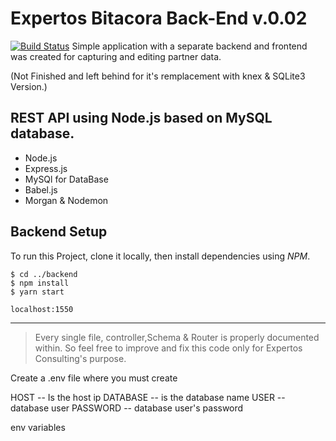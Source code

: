 # Expertos Bitacora Back-End v.0.02

[![Build Status](https://travis-ci.org/joemccann/dillinger.svg?branch=master)](https://github.com/TheRealMedi/EXO_BitacoraV0.02)
Simple application with a separate backend and frontend was created for capturing and editing partner data.

(Not Finished and left behind for it's remplacement with knex & SQLite3 Version.)

## REST API using Node.js based on MySQL database.
- Node.js
- Express.js
- MySQl for DataBase
- Babel.js
- Morgan & Nodemon

## Backend Setup
To run this Project, clone it locally, then install dependencies using *NPM*.
```
$ cd ../backend
$ npm install
$ yarn start
```

```sh
localhost:1550
```

------------

> Every single file, controller,Schema & Router is properly documented within.
So feel free to improve and fix this code only for Expertos Consulting's purpose.

Create a .env file where you must create 

HOST -- Is the host ip
DATABASE -- is the database name
USER -- database user
PASSWORD -- database user's password

env variables